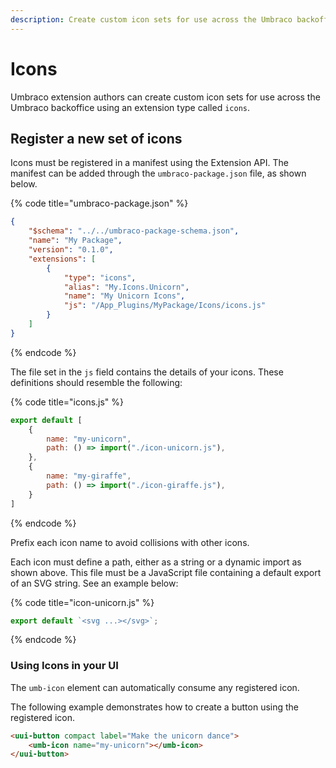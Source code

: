```yaml
---
description: Create custom icon sets for use across the Umbraco backoffice.
---
```


# Icons

Umbraco extension authors can create custom icon sets for use across the Umbraco backoffice using an extension type called `icons`.

## Register a new set of icons

Icons must be registered in a manifest using the Extension API. The manifest can be added through the `umbraco-package.json` file, as shown below.

{% code title="umbraco-package.json" %}
```json
{
    "$schema": "../../umbraco-package-schema.json",
    "name": "My Package",
    "version": "0.1.0",
    "extensions": [
        {
            "type": "icons",
            "alias": "My.Icons.Unicorn",
            "name": "My Unicorn Icons",
            "js": "/App_Plugins/MyPackage/Icons/icons.js"
        }
    ]
}
```
{% endcode %}

The file set in the `js` field contains the details of your icons. These definitions should resemble the following:

{% code title="icons.js" %}
```javascript
export default [
    {
        name: "my-unicorn",
        path: () => import("./icon-unicorn.js"),
    },
    {
        name: "my-giraffe",
        path: () => import("./icon-giraffe.js"),
    }
]
```
{% endcode %}

Prefix each icon name to avoid collisions with other icons.

Each icon must define a path, either as a string or a dynamic import as shown above. This file must be a JavaScript file containing a default export of an SVG string. See an example below:

{% code title="icon-unicorn.js" %}
```javascript
export default `<svg ...></svg>`;
```
{% endcode %}

### Using Icons in your UI

The `umb-icon` element can automatically consume any registered icon.

The following example demonstrates how to create a button using the registered icon.

```html
<uui-button compact label="Make the unicorn dance">
    <umb-icon name="my-unicorn"></umb-icon>
</uui-button>
```

